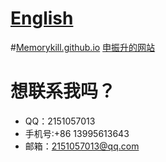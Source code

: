 # [English](https://github.com/Memorykill/Memorykill.github.io/edit/master/guide/readEnglish.md)
#[Memorykill.github.io](https://memorykill.github.io/)
[申振升的网站](https://memorykill.github.io/)
# 想联系我吗？
- QQ：2151057013 
- 手机号:+86 13995613643 
- 邮箱：2151057013@qq.com
